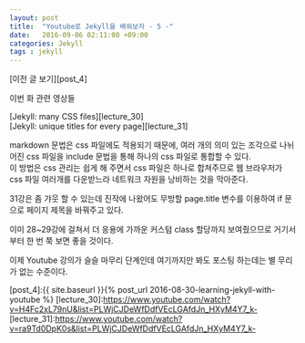 ```yaml
---
layout: post
title:  "Youtube로 Jekyll을 배워보자 - 5 -"
date:   2016-09-06 02:11:00 +09:00
categories: Jekyll
tags : jekyll
---
```

[이전 글 보기][post_4]

이번 화 관련 영상들

[Jekyll: many CSS files][lecture_30]  
[Jekyll: unique titles for every page][lecture_31]

markdown 문법은 css 파일에도 적용되기 때문에, 여러 개의 의미 있는 조각으로 나뉘어진 css 파일을 include 문법을 통해 하나의 css 파일로 통합할 수 있다.  
이 방법은 css 관리는 쉽게 해 주면서 css 파일은 하나로 합쳐주므로 웹 브라우저가 css 파일 여러개를 다운받느라 네트워크 자원을 낭비하는 것을 막아준다.  

31강은 좀 갸웃 할 수 있는데 진작에 나왔어도 무방할 page.title 변수를 이용하여 if 문으로 페이지 제목을 바꿔주고 있다.

이미 28~29강에 걸쳐서 더 응용에 가까운 커스텀 class 할당까지 보여줬으므로 거기서부터 한 번 쭉 보면 좋을 것이다.

이제 Youtube 강의가 슬슬 마무리 단계인데 여기까지만 봐도 포스팅 하는데는 별 무리가 없는 수준이다.


[post_4]:{{ site.baseurl }}{% post_url 2016-08-30-learning-jekyll-with-youtube %}
[lecture_30]:https://www.youtube.com/watch?v=H4Fc2xL79nU&list=PLWjCJDeWfDdfVEcLGAfdJn_HXyM4Y7_k-
[lecture_31]:https://www.youtube.com/watch?v=ra9Td0DpK0s&list=PLWjCJDeWfDdfVEcLGAfdJn_HXyM4Y7_k-
